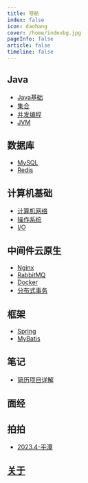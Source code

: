 ```yaml
---
title: 导航
index: false
icon: daohang
cover: /home/indexbg.jpg
pageInfo: false
article: false
timeline: false
---
```

## <HopeIcon icon="java"/> Java
- <HopeIcon icon="javabasic"/> [Java基础](/java/1java)
- <HopeIcon icon="jihe"/> [集合](/java/2collection)
- <HopeIcon icon="juc"/> [并发编程](/java/3juc)
- <HopeIcon icon="jvm"/> [JVM](/java/4jvm)

## <HopeIcon icon="database"/> 数据库
- <HopeIcon icon="mysql"/> [MySQL](/database/1mysql)
- <HopeIcon icon="redis"/> [Redis](/database/2redis)

## <HopeIcon icon="computer"/> 计算机基础
- <HopeIcon icon="net"/> [计算机网络](/computer/1net.md)
- <HopeIcon icon="os"/> [操作系统](/computer/2os.md)
- <HopeIcon icon="io"/> [I/O](/computer/3io.md)

## <HopeIcon icon="middleware"/> 中间件云原生
- <HopeIcon icon="nginx"/> [Nginx](/middleware/1nginx.md)
- <HopeIcon icon="mq"/> [RabbitMQ](/middleware/2mq.md)
- <HopeIcon icon="docker"/> [Docker](/middleware/3docker.md)
- <HopeIcon icon="fenbushi"/> [分布式事务](/middleware/4distributedtransaction.md)

## <HopeIcon icon="framework"/> 框架
- <HopeIcon icon="spring"/> [Spring](/framework/0spring.md)
- <HopeIcon icon="shujuku"/> [MyBatis](/framework/1mybatis.md)

## <HopeIcon icon="note"/> 笔记
- <HopeIcon icon="biji1"/> [简历项目详解](/note/0aboutprojects.md)

## <HopeIcon icon="interview"/> 面经

## <HopeIcon icon="photo"/> 拍拍
- <HopeIcon icon="picture"/> [2023.4-平潭](/photo/992023.4平潭.md)

## <HopeIcon icon="aboutme"/> [关于](/intro.md)
